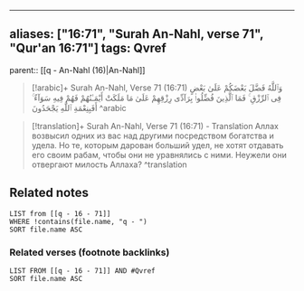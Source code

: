 
---
aliases: ["16:71", "Surah An-Nahl, verse 71", "Qur'an 16:71"]
tags: Qvref
---

parent:: [[q - An-Nahl (16)|An-Nahl]]

> [!arabic]+ Surah An-Nahl, Verse 71 (16:71)
> <span class="quran-arabic">وَٱللَّهُ فَضَّلَ بَعْضَكُمْ عَلَىٰ بَعْضٍ فِى ٱلرِّزْقِ ۚ فَمَا ٱلَّذِينَ فُضِّلُوا۟ بِرَآدِّى رِزْقِهِمْ عَلَىٰ مَا مَلَكَتْ أَيْمَـٰنُهُمْ فَهُمْ فِيهِ سَوَآءٌ ۚ أَفَبِنِعْمَةِ ٱللَّهِ يَجْحَدُونَ</span>
^arabic

> [!translation]+ Surah An-Nahl, Verse 71 (16:71) - Translation
> Аллах возвысил одних из вас над другими посредством богатства и удела. Но те, которым дарован больший удел, не хотят отдавать его своим рабам, чтобы они не уравнялись с ними. Неужели они отвергают милость Аллаха?
^translation



## Related notes
```dataview
LIST from [[q - 16 - 71]]
WHERE !contains(file.name, "q - ")
SORT file.name ASC
```

### Related verses (footnote backlinks)
```dataview
LIST FROM [[q - 16 - 71]] AND #Qvref
SORT file.name ASC
```

